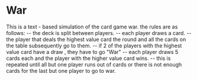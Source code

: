 # War
This is a text - based simulation of the card game war. 
the rules are as follows:
-- the deck is split between players.
-- each player draws a card.
-- the player that deals the highest value card the round and all the cards on the table subsequently go to them.
-- if 2 of the players with the highest value card have a draw , they have to go "War"
-- each player draws 5 cards each and the player with the higher value card wins.
-- this is repeated until all but one player runs out of cards or there is not enough cards for the last but one player to go to war.

